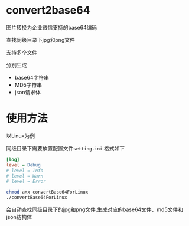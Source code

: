 # convert2base64
图片转换为企业微信支持的base64编码

查找同级目录下jpg和png文件

支持多个文件

分别生成

+ base64字符串
+ MD5字符串
+ json请求体
# 使用方法

以Linux为例

同级目录下需要放置配置文件`setting.ini`
格式如下

```ini
[log]
level = Debug
# level = Info
# level = Warn
# level = Error

```

```bash
chmod a+x convertBase64ForLinux
./convertBase64ForLinux
```

会自动查找同级目录下的jpg和png文件,生成对应的base64文件、md5文件和json结构体